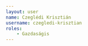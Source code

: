 ```yaml
---
layout: user
name: Czeglédi Krisztián
username: czegledi-krisztian
roles:
    - Gazdaságis
---
```

